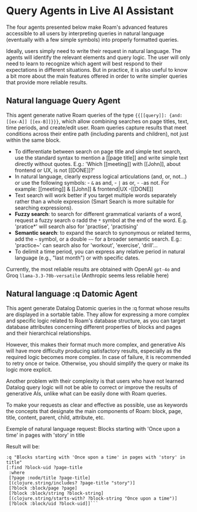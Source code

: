 # Query Agents in Live AI Assistant

The four agents presented below make Roam's advanced features accessible to all users by interpreting queries in natural language (eventually with a few simple symbols) into properly formatted queries.

Ideally, users simply need to write their request in natural language. The agents will identify the relevant elements and query logic. The user will only need to learn to recognize which agent will best respond to their expectations in different situations. But in practice, it is also useful to know a bit more about the main features offered in order to write simpler queries that provide more reliable results.

## Natural language Query Agent

This agent generate native Roam queries of the type `{{[[query]]: {and: [[ex-A]] [[ex-B]]}}}`, which allow combining searches on page titles, text, time periods, and create/edit user. Roam queries capture results that meet conditions across their entire path (including parents and children), not just within the same block.

- To differentiate between search on page title and simple text search, use the standard syntax to mention a [[page title]] and write simple text directly without quotes. E.g.: 'Which [[meeting]] with [[John]], about frontend or UX, is not [[DONE]]?'
- In natural language, clearly express logical articulations (and, or, not...) or use the following symbols: - `&` as and, - `|` as or, - `-`as not.
  For example: [[meeting]] & [[John]] & frontend|UX -[[DONE]]
- Text search will work better if you target multiple words separately rather than a whole expression (Smart Search is more suitable for searching expressions).
- **Fuzzy search**: to search for different grammatical variants of a word, request a fuzzy search o radd the `*` symbol at the end of the word. E.g. 'pratice\*' will search also for 'practise', 'practising'
- **Semantic search**: to expand the search to synonymous or related terms, add the `~` symbol, or a double `~~` for a broader semantic search. E.g.: 'practice~' can search also for 'workout', 'exercise', 'drill'...
- To delimit a time period, you can express any relative period in natural language (e.g., "last month") or with specific dates.

Currently, the most reliable results are obtained with OpenAI `gpt-4o` and Groq `llama-3.3-70b-versatile` (Anthropic seems less reliable here)

## Natural language :q Datomic Agent

This agent generate Datalog Datomic queries in the :q format whose results are displayed in a sortable table. They allow for expressing a more complex and specific logic related to Roam's database structure, as you can target database attributes concerning different properties of blocks and pages and their hierarchical relationships.

However, this makes their format much more complex, and generative AIs will have more difficulty producing satisfactory results, especially as the required logic becomes more complex. In case of failure, it is recommended to retry once or twice. Otherwise, you should simplify the query or make its logic more explicit.

Another problem with their complexity is that users who have not learned Datalog query logic will not be able to correct or improve the results of generative AIs, unlike what can be easily done with Roam queries.

To make your requests as clear and effective as possible, use as keywords the concepts that designate the main components of Roam: block, page, title, content, parent, child, attribute, etc.

Exemple of natural language request: Blocks starting with 'Once upon a time' in pages with 'story' in title

Result will be:

````
:q "Blocks starting with 'Once upon a time' in pages with 'story' in title"
[:find ?block-uid ?page-title
 :where
 [?page :node/title ?page-title]
 [(clojure.string/includes? ?page-title "story")]
 [?block :block/page ?page]
 [?block :block/string ?block-string]
 [(clojure.string/starts-with? ?block-string "Once upon a time")]
 [?block :block/uid ?block-uid]]```

````
